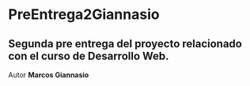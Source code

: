 # PreEntrega2Giannasio

## Segunda pre entrega del proyecto relacionado con el curso de Desarrollo Web.

Autor **Marcos Giannasio**